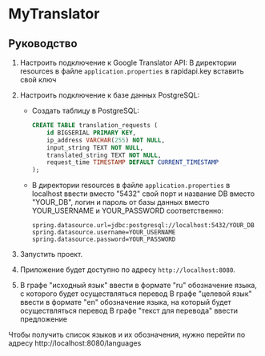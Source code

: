 # MyTranslator

## Руководство
1. Настроить подключение к Google Translator API:
   В директории resources в файле `application.properties` в rapidapi.key вставить свой ключ

2. Настроить подключение к базе данных PostgreSQL:
    - Создать таблицу в PostgreSQL:
        ```sql
        CREATE TABLE translation_requests (
            id BIGSERIAL PRIMARY KEY,
            ip_address VARCHAR(255) NOT NULL,
            input_string TEXT NOT NULL,
            translated_string TEXT NOT NULL,
            request_time TIMESTAMP DEFAULT CURRENT_TIMESTAMP
        );
        ```
    - В директории resources в файле `application.properties` в localhost ввести вместо "5432" свой порт и название DB вместо "YOUR_DB", 
   логин и пароль от базы данных вместо YOUR_USERNAME и YOUR_PASSWORD соответственно:
        ```properties
        spring.datasource.url=jdbc:postgresql://localhost:5432/YOUR_DB
        spring.datasource.username=YOUR_USERNAME
        spring.datasource.password=YOUR_PASSWORD
        ```
3. Запустить проект.

4. Приложение будет доступно по адресу `http://localhost:8080`.

5. В графе "исходный язык" ввести в формате "ru" обозначение языка, с которого будет осуществляться перевод
В графе "целевой язык" ввести в формате "en" обозначение языка, на который будет осуществляться перевод
В графе "текст для перевода" ввести предложение

Чтобы получить список языков и их обозначения, нужно перейти по адресу http://localhost:8080/languages


